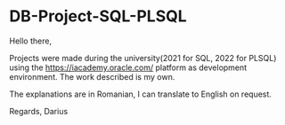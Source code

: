 # DB-Project-SQL-PLSQL
Hello there,

Projects were made during the university(2021 for SQL, 2022 for PLSQL) using the https://iacademy.oracle.com/ platform as development environment.
The work described is my own.

The explanations are in Romanian, I can translate to English on request.

Regards,
Darius
